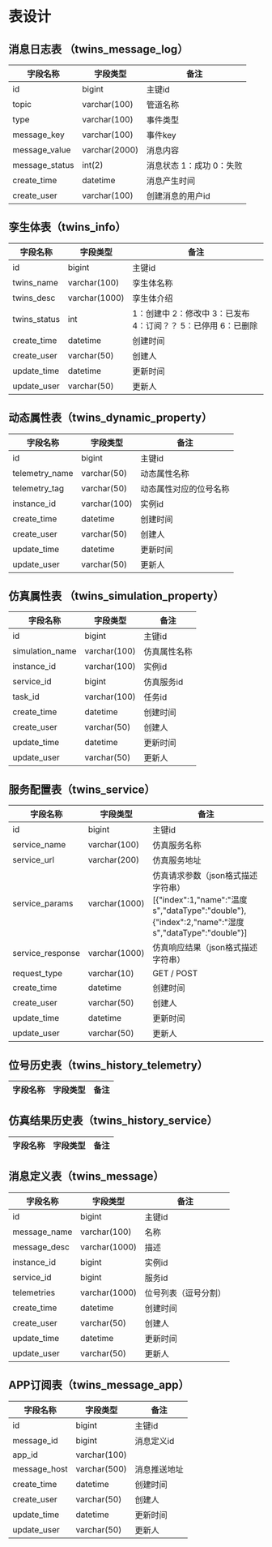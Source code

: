 # 表设计

## 消息日志表 （twins_message_log）

| 字段名称       | 字段类型      | 备注                      |
| -------------- | ------------- | ------------------------- |
| id             | bigint        | 主键id                    |
| topic          | varchar(100)  | 管道名称                  |
| type           | varchar(100)  | 事件类型                  |
| message_key    | varchar(100)  | 事件key                   |
| message_value  | varchar(2000) | 消息内容                  |
| message_status | int(2)        | 消息状态 1：成功  0：失败 |
| create_time    | datetime      | 消息产生时间              |
| create_user    | varchar(100)  | 创建消息的用户id          |



## 孪生体表（twins_info）
| 字段名称     | 字段类型      | 备注                                                         |
| ------------ | ------------- | ------------------------------------------------------------ |
| id           | bigint        | 主键id                                                       |
| twins_name   | varchar(100)  | 孪生体名称                                                   |
| twins_desc   | varchar(1000) | 孪生体介绍                                                   |
| twins_status | int           | 1：创建中  2：修改中  3：已发布  4：订阅？？  5：已停用   6：已删除 |
| create_time  | datetime      | 创建时间                                                     |
| create_user  | varchar(50)   | 创建人                                                       |
| update_time  | datetime      | 更新时间                                                     |
| update_user  | varchar(50)   | 更新人                                                       |



## 动态属性表（twins_dynamic_property）

| 字段名称       | 字段类型     | 备注                   |
| -------------- | ------------ | ---------------------- |
| id             | bigint       | 主键id                 |
| telemetry_name | varchar(50)  | 动态属性名称           |
| telemetry_tag  | varchar(50)  | 动态属性对应的位号名称 |
| instance_id    | varchar(100) | 实例id                 |
| create_time    | datetime     | 创建时间               |
| create_user    | varchar(50)  | 创建人                 |
| update_time    | datetime     | 更新时间               |
| update_user    | varchar(50)  | 更新人                 |



## 仿真属性表 （twins_simulation_property）

| 字段名称        | 字段类型     | 备注         |
| --------------- | ------------ | ------------ |
| id              | bigint       | 主键id       |
| simulation_name | varchar(100) | 仿真属性名称 |
| instance_id     | varchar(100) | 实例id       |
| service_id      | bigint       | 仿真服务id   |
| task_id         | varchar(100) | 任务id       |
| create_time     | datetime     | 创建时间     |
| create_user     | varchar(50)  | 创建人       |
| update_time     | datetime     | 更新时间     |
| update_user     | varchar(50)  | 更新人       |



## 服务配置表（twins_service）

| 字段名称         | 字段类型      | 备注                                                         |
| ---------------- | ------------- | ------------------------------------------------------------ |
| id               | bigint        | 主键id                                                       |
| service_name     | varchar(100)  | 仿真服务名称                                                 |
| service_url      | varchar(200)  | 仿真服务地址                                                 |
| service_params   | varchar(1000) | 仿真请求参数（json格式描述字符串）<br />[{"index":1,"name":"温度s","dataType":"double"},{"index":2,"name":"湿度s","dataType":"double"}] |
| service_response | varchar(1000) | 仿真响应结果（json格式描述字符串）                           |
| request_type     | varchar(10)   | GET / POST                                                   |
| create_time      | datetime      | 创建时间                                                     |
| create_user      | varchar(50)   | 创建人                                                       |
| update_time      | datetime      | 更新时间                                                     |
| update_user      | varchar(50)   | 更新人                                                       |



## 位号历史表（twins_history_telemetry）
| 字段名称 | 字段类型 | 备注 |
| -------- | -------- | ---- |




## 仿真结果历史表（twins_history_service）

| 字段名称 | 字段类型 | 备注 |
| -------- | -------- | ---- |



## 消息定义表（twins_message）
| 字段名称     | 字段类型      | 备注                 |
| ------------ | ------------- | -------------------- |
| id           | bigint        | 主键id               |
| message_name | varchar(100)  | 名称                 |
| message_desc | varchar(1000) | 描述                 |
| instance_id  | bigint        | 实例id               |
| service_id   | bigint        | 服务id               |
| telemetries  | varchar(1000) | 位号列表（逗号分割） |
| create_time  | datetime      | 创建时间             |
| create_user  | varchar(50)   | 创建人               |
| update_time  | datetime      | 更新时间             |
| update_user  | varchar(50)   | 更新人               |



## APP订阅表（twins_message_app）

| 字段名称     | 字段类型     | 备注         |
| ------------ | ------------ | ------------ |
| id           | bigint       | 主键id       |
| message_id   | bigint       | 消息定义id   |
| app_id       | varchar(100) |              |
| message_host | varchar(500) | 消息推送地址 |
| create_time  | datetime     | 创建时间     |
| create_user  | varchar(50)  | 创建人       |
| update_time  | datetime     | 更新时间     |
| update_user  | varchar(50)  | 更新人       |